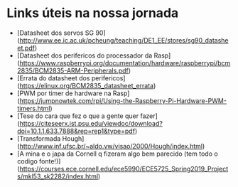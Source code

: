 # Links úteis na nossa jornada

- [Datasheet dos servos SG 90] (http://www.ee.ic.ac.uk/pcheung/teaching/DE1_EE/stores/sg90_datasheet.pdf)
- [Datasheet dos perifericos do processador da Rasp] (https://www.raspberrypi.org/documentation/hardware/raspberrypi/bcm2835/BCM2835-ARM-Peripherals.pdf)
- [Errata do datasheet dos perifericos] (https://elinux.org/BCM2835_datasheet_errata)
- [PWM por timer de hardware na Rasp] (https://jumpnowtek.com/rpi/Using-the-Raspberry-Pi-Hardware-PWM-timers.html)
- [Tese do cara que fez o que a gente quer fazer] (https://citeseerx.ist.psu.edu/viewdoc/download?doi=10.1.1.633.7888&rep=rep1&type=pdf)
- [Transformada Hough] (http://www.inf.ufsc.br/~aldo.vw/visao/2000/Hough/index.html)
- [A mina e o japa da Cornell q fizeram algo bem parecido (tem todo o codigo fonte!)] (https://courses.ece.cornell.edu/ece5990/ECE5725_Spring2019_Projects/mkl53_sk2282/index.html)

